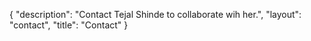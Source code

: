 {
  "description": "Contact Tejal Shinde to collaborate wih her.",
  "layout": "contact",
  "title": "Contact"
}